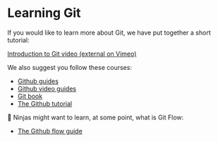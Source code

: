 
# Learning Git

If you would like to learn more about Git, we have put together a short tutorial:

[Introduction to Git video (external on Vimeo)](https://vimeo.com/526923344)

We also suggest you follow these courses:

* [Github guides](https://lab.github.com/)
* [Github video guides](https://www.youtube.com/githubguides)
* [Git book](https://git-scm.com/book/en/v2)
* [The Github tutorial](https://guides.github.com/activities/hello-world/) 


🥷 Ninjas might want to learn, at some point, what is Git Flow:

* [The Github flow guide](https://guides.github.com/introduction/flow/)
